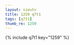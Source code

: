 ```yaml
--- 
layout: sieutv
title: 1259 q7t1
tags: [q7t1]
thumb_re: 1259
---
```

{% include q7t1 key="1259" %} 
